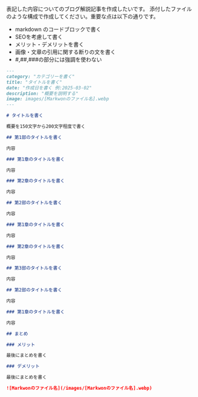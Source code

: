 表記した内容についてのブログ解説記事を作成したいです。
添付したファイルのような構成で作成してください。重要な点は以下の通りです。

- markdown のコードブロックで書く
- SEOを考慮して書く
- メリット・デメリットを書く
- 画像・文章の引用に関する断りの文を書く
- #,##,###の部分には強調を使わない

```markdown
---
category: "カテゴリーを書く"
title: "タイトルを書く"
date: "作成日を書く 例:2025-03-02"
description: "概要を説明する"
image: images/[Markwonのファイル名].webp
---

# タイトルを書く

概要を150文字から200文字程度で書く

## 第1部のタイトルを書く

内容

### 第1章のタイトルを書く

内容

### 第2章のタイトルを書く

内容

## 第2部のタイトルを書く

内容

### 第1章のタイトルを書く

内容

### 第2章のタイトルを書く

内容

## 第3部のタイトルを書く

内容

## 第2部のタイトルを書く

内容

### 第1章のタイトルを書く

内容

## まとめ

### メリット

最後にまとめを書く

### デメリット

最後にまとめを書く

![Markwonのファイル名](/images/[Markwonのファイル名].webp)
